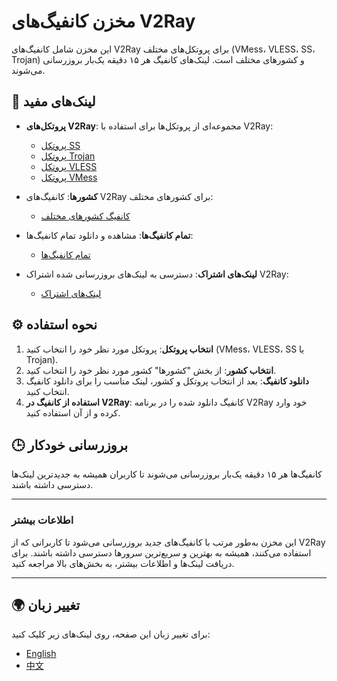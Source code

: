 # مخزن کانفیگ‌های V2Ray

این مخزن شامل کانفیگ‌های V2Ray برای پروتکل‌های مختلف (VMess، VLESS، SS، Trojan) و کشورهای مختلف است. لینک‌های کانفیگ هر ۱۵ دقیقه یک‌بار بروزرسانی می‌شوند.

## 🔗 لینک‌های مفید

- **پروتکل‌های V2Ray**: مجموعه‌ای از پروتکل‌ها برای استفاده با V2Ray:
  - [پروتکل SS](https://raw.githubusercontent.com/MrDaRkFoRcE/v2ray-configs/refs/heads/main/Protocols/ss.txt)
  - [پروتکل Trojan](https://raw.githubusercontent.com/MrDaRkFoRcE/v2ray-configs/refs/heads/main/Protocols/trojan.txt)
  - [پروتکل VLESS](https://raw.githubusercontent.com/MrDaRkFoRcE/v2ray-configs/refs/heads/main/Protocols/vless.txt)
  - [پروتکل VMess](https://raw.githubusercontent.com/MrDaRkFoRcE/v2ray-configs/refs/heads/main/Protocols/vmess.txt)

- **کشورها**: کانفیگ‌های V2Ray برای کشورهای مختلف:
  - [کانفیگ کشورهای مختلف](https://github.com/MrDaRkFoRcE/v2ray-configs/tree/main/Countries)

- **تمام کانفیگ‌ها**: مشاهده و دانلود تمام کانفیگ‌ها:
  - [تمام کانفیگ‌ها](https://raw.githubusercontent.com/MrDaRkFoRcE/v2ray-configs/refs/heads/main/all_configs.txt)

- **لینک‌های اشتراک**: دسترسی به لینک‌های بروزرسانی شده اشتراک V2Ray:
  - [لینک‌های اشتراک](https://github.com/MrDaRkFoRcE/v2ray-configs/tree/main/Subscriptions)

## ⚙️ نحوه استفاده

1. **انتخاب پروتکل**: پروتکل مورد نظر خود را انتخاب کنید (VMess، VLESS، SS یا Trojan).
2. **انتخاب کشور**: از بخش "کشورها" کشور مورد نظر خود را انتخاب کنید.
3. **دانلود کانفیگ**: بعد از انتخاب پروتکل و کشور، لینک مناسب را برای دانلود کانفیگ انتخاب کنید.
4. **استفاده از کانفیگ در V2Ray**: کانفیگ دانلود شده را در برنامه V2Ray خود وارد کرده و از آن استفاده کنید.

## 🕒 بروزرسانی خودکار

کانفیگ‌ها هر ۱۵ دقیقه یک‌بار بروزرسانی می‌شوند تا کاربران همیشه به جدیدترین لینک‌ها دسترسی داشته باشند.

---

### اطلاعات بیشتر

این مخزن به‌طور مرتب با کانفیگ‌های جدید بروزرسانی می‌شود تا کاربرانی که از V2Ray استفاده می‌کنند، همیشه به بهترین و سریع‌ترین سرورها دسترسی داشته باشند. برای دریافت لینک‌ها و اطلاعات بیشتر، به بخش‌های بالا مراجعه کنید.

---

## 🌍 تغییر زبان

برای تغییر زبان این صفحه، روی لینک‌های زیر کلیک کنید:

- [English](https://github.com/MrDaRkFoRcE/v2ray-configs/blob/main/README.md)
- [中文](https://github.com/MrDaRkFoRcE/v2ray-configs/blob/main/README_zh.md)
